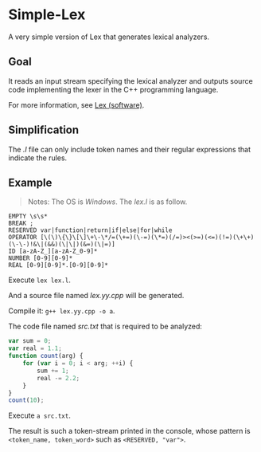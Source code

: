 # Simple-Lex

A very simple version of Lex that generates lexical analyzers.

## Goal

It reads an input stream specifying the lexical analyzer and outputs source code implementing the lexer in the C++ programming language.

For more information, see [Lex (software)](https://en.wikipedia.org/wiki/Lex_(software)).

## Simplification

The *.l* file can only include token names and their regular expressions that indicate the rules.

## Example
> Notes: The OS is *Windows*.
The *lex.l* is as follow.

```
EMPTY \s\s*
BREAK ;
RESERVED var|function|return|if|else|for|while
OPERATOR [\(\)\{\}\[\]\+\-\*/=(\+=)(\-=)(\*=)(/=)><(>=)(<=)(!=)(\+\+)(\-\-)!&\|(&&)(\|\|)(&=)(\|=)]
ID [a-zA-Z_][a-zA-Z_0-9]*
NUMBER [0-9][0-9]*
REAL [0-9][0-9]*.[0-9][0-9]*
```

Execute `lex lex.l`.

And a source file named *lex.yy.cpp* will be generated.

Compile it: `g++ lex.yy.cpp -o a`.

The code file named *src.txt* that is required to be analyzed:

```javascript
var sum = 0;
var real = 1.1;
function count(arg) {
    for (var i = 0; i < arg; ++i) {
        sum += 1;
        real -= 2.2;
    }
}
count(10);
```

Execute `a src.txt`.

The result is such a token-stream printed in the console, whose pattern is `<token_name, token_word>` such as `<RESERVED, "var">`.
